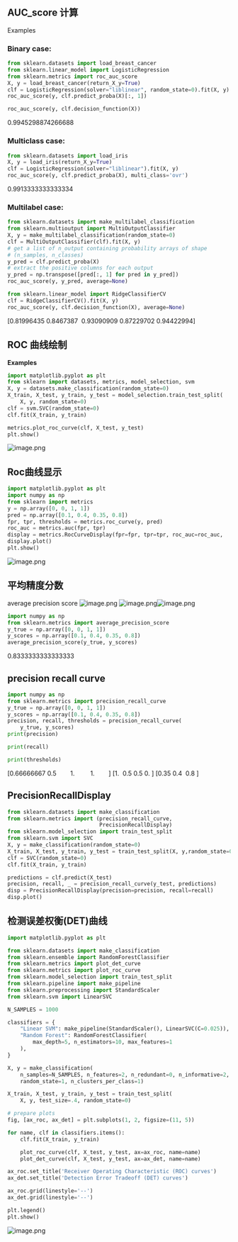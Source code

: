 ## AUC_score 计算
Examples
### 
### Binary case:
```python
from sklearn.datasets import load_breast_cancer
from sklearn.linear_model import LogisticRegression
from sklearn.metrics import roc_auc_score
X, y = load_breast_cancer(return_X_y=True)
clf = LogisticRegression(solver="liblinear", random_state=0).fit(X, y)
roc_auc_score(y, clf.predict_proba(X)[:, 1])

roc_auc_score(y, clf.decision_function(X))
```
0.9945298874266688
### Multiclass case:
```python
from sklearn.datasets import load_iris
X, y = load_iris(return_X_y=True)
clf = LogisticRegression(solver="liblinear").fit(X, y)
roc_auc_score(y, clf.predict_proba(X), multi_class='ovr')
```
0.9913333333333334
### Multilabel case:
```python
from sklearn.datasets import make_multilabel_classification
from sklearn.multioutput import MultiOutputClassifier
X, y = make_multilabel_classification(random_state=0)
clf = MultiOutputClassifier(clf).fit(X, y)
# get a list of n_output containing probability arrays of shape
# (n_samples, n_classes)
y_pred = clf.predict_proba(X)
# extract the positive columns for each output
y_pred = np.transpose([pred[:, 1] for pred in y_pred])
roc_auc_score(y, y_pred, average=None)

from sklearn.linear_model import RidgeClassifierCV
clf = RidgeClassifierCV().fit(X, y)
roc_auc_score(y, clf.decision_function(X), average=None)
```
[0.81996435 0.8467387  0.93090909 0.87229702 0.94422994]
## ROC 曲线绘制
**Examples**
```python
import matplotlib.pyplot as plt  
from sklearn import datasets, metrics, model_selection, svm
X, y = datasets.make_classification(random_state=0)
X_train, X_test, y_train, y_test = model_selection.train_test_split(
    X, y, random_state=0)
clf = svm.SVC(random_state=0)
clf.fit(X_train, y_train)

metrics.plot_roc_curve(clf, X_test, y_test)  
plt.show()  
```
![image.png](https://cdn.nlark.com/yuque/0/2021/png/2683368/1615429291955-cde657c1-e70d-4378-8b3e-751a8f135edb.png#align=left&display=inline&height=583&margin=%5Bobject%20Object%5D&name=image.png&originHeight=1166&originWidth=1280&size=92508&status=done&style=none&width=640)
## Roc曲线显示
```python
import matplotlib.pyplot as plt  
import numpy as np
from sklearn import metrics
y = np.array([0, 0, 1, 1])
pred = np.array([0.1, 0.4, 0.35, 0.8])
fpr, tpr, thresholds = metrics.roc_curve(y, pred)
roc_auc = metrics.auc(fpr, tpr)
display = metrics.RocCurveDisplay(fpr=fpr, tpr=tpr, roc_auc=roc_auc,                                          estimator_name='example estimator')
display.plot()  
plt.show()
```
![image.png](https://cdn.nlark.com/yuque/0/2021/png/2683368/1615429533397-847d4b00-f765-44fe-852b-8f361cfc2e29.png#align=left&display=inline&height=583&margin=%5Bobject%20Object%5D&name=image.png&originHeight=1166&originWidth=1280&size=86960&status=done&style=none&width=640)
## 平均精度分数
average precision score
![image.png](https://cdn.nlark.com/yuque/0/2021/png/2683368/1615429915511-7d241014-38b8-4e3f-9acf-cb2faeaf61de.png#align=left&display=inline&height=74&margin=%5Bobject%20Object%5D&name=image.png&originHeight=276&originWidth=1390&size=34138&status=done&style=none&width=374)
![image.png](https://cdn.nlark.com/yuque/0/2021/png/2683368/1615429899908-a80ab2ce-f281-47b4-97f7-3129c297e97e.png#align=left&display=inline&height=138&margin=%5Bobject%20Object%5D&name=image.png&originHeight=276&originWidth=1390&size=34138&status=done&style=none&width=695)![image.png](https://cdn.nlark.com/yuque/0/2021/png/2683368/1615429902699-d76860e8-c0dd-45b4-b324-7bfaea46e962.png#align=left&display=inline&height=138&margin=%5Bobject%20Object%5D&name=image.png&originHeight=276&originWidth=1390&size=34138&status=done&style=none&width=695)
```python
import numpy as np
from sklearn.metrics import average_precision_score
y_true = np.array([0, 0, 1, 1])
y_scores = np.array([0.1, 0.4, 0.35, 0.8])
average_precision_score(y_true, y_scores)
```
0.8333333333333333
## precision recall curve
```python
import numpy as np
from sklearn.metrics import precision_recall_curve
y_true = np.array([0, 0, 1, 1])
y_scores = np.array([0.1, 0.4, 0.35, 0.8])
precision, recall, thresholds = precision_recall_curve(
    y_true, y_scores)
print(precision)

print(recall)

print(thresholds)
```
[0.66666667 0.5        1.         1.        ]
[1.  0.5 0.5 0. ]
[0.35 0.4  0.8 ]
## PrecisionRecallDisplay
```python
from sklearn.datasets import make_classification
from sklearn.metrics import (precision_recall_curve,
                             PrecisionRecallDisplay)
from sklearn.model_selection import train_test_split
from sklearn.svm import SVC
X, y = make_classification(random_state=0)
X_train, X_test, y_train, y_test = train_test_split(X, y,random_state=0)
clf = SVC(random_state=0)
clf.fit(X_train, y_train)

predictions = clf.predict(X_test)
precision, recall, _ = precision_recall_curve(y_test, predictions)
disp = PrecisionRecallDisplay(precision=precision, recall=recall)
disp.plot() 
```
## 检测误差权衡(DET)曲线
```python
import matplotlib.pyplot as plt

from sklearn.datasets import make_classification
from sklearn.ensemble import RandomForestClassifier
from sklearn.metrics import plot_det_curve
from sklearn.metrics import plot_roc_curve
from sklearn.model_selection import train_test_split
from sklearn.pipeline import make_pipeline
from sklearn.preprocessing import StandardScaler
from sklearn.svm import LinearSVC

N_SAMPLES = 1000

classifiers = {
    "Linear SVM": make_pipeline(StandardScaler(), LinearSVC(C=0.025)),
    "Random Forest": RandomForestClassifier(
        max_depth=5, n_estimators=10, max_features=1
    ),
}

X, y = make_classification(
    n_samples=N_SAMPLES, n_features=2, n_redundant=0, n_informative=2,
    random_state=1, n_clusters_per_class=1)

X_train, X_test, y_train, y_test = train_test_split(
    X, y, test_size=.4, random_state=0)

# prepare plots
fig, [ax_roc, ax_det] = plt.subplots(1, 2, figsize=(11, 5))

for name, clf in classifiers.items():
    clf.fit(X_train, y_train)

    plot_roc_curve(clf, X_test, y_test, ax=ax_roc, name=name)
    plot_det_curve(clf, X_test, y_test, ax=ax_det, name=name)

ax_roc.set_title('Receiver Operating Characteristic (ROC) curves')
ax_det.set_title('Detection Error Tradeoff (DET) curves')

ax_roc.grid(linestyle='--')
ax_det.grid(linestyle='--')

plt.legend()
plt.show()
```
![image.png](https://cdn.nlark.com/yuque/0/2021/png/2683368/1615429824526-8c4f026f-2cc6-4fa3-abcb-bc4771405363.png#align=left&display=inline&height=603&margin=%5Bobject%20Object%5D&name=image.png&originHeight=1206&originWidth=2200&size=228784&status=done&style=none&width=1100)
